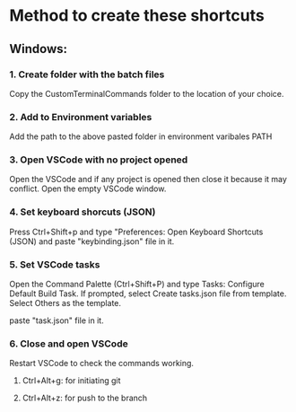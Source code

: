 # Method to create these shortcuts

## Windows:

### 1. Create folder with the batch files
Copy the CustomTerminalCommands folder to the location of your choice.

### 2. Add to Environment variables
Add the path to the above pasted folder in environment varibales PATH

### 3. Open VSCode with no project opened
Open the VSCode and if any project is opened then close it because it may conflict. Open the empty VSCode window.

### 4. Set keyboard shorcuts (JSON)
Press Ctrl+Shift+p and type "Preferences: Open Keyboard Shortcuts (JSON) and paste "keybinding.json" file in it.

### 5. Set VSCode tasks
Open the Command Palette (Ctrl+Shift+P) and type Tasks: Configure Default Build Task.
If prompted, select Create tasks.json file from template.
Select Others as the template.

paste "task.json" file in it.

### 6. Close and open VSCode
Restart VSCode to check the commands working.

1. Ctrl+Alt+g:
    for initiating git

2. Ctrl+Alt+z:
    for push to the branch